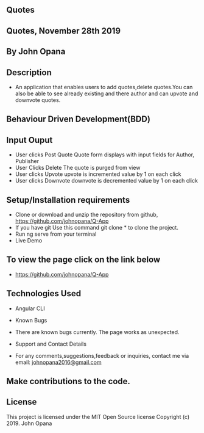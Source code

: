 ## Quotes

## Quotes, November 28th 2019

## By John Opana

## Description

- An application that enables users to add quotes,delete quotes.You can also be able to see already existing and there author and can upvote and downvote quotes.

## Behaviour Driven Development(BDD)

## Input Ouput

- User clicks Post Quote Quote form displays with input fields for Author, Publisher
- User Clicks Delete The quote is purged from view
- User clicks Upvote upvote is incremented value by 1 on each click
- User clicks Downvote downvote is decremented value by 1 on each click

## Setup/Installation requirements

- Clone or download and unzip the repository from github, https://github.com/johnopana/Q-App
- If you have git Use this command git clone \* to clone the project.
- Run ng serve from your terminal
- Live Demo

## To view the page click on the link below

- https://github.com/johnopana/Q-App

## Technologies Used

- Angular CLI
- Known Bugs
- There are known bugs currently. The page works as unexpected.

- Support and Contact Details
- For any comments,suggestions,feedback or inquiries, contact me via email: johnopana2016@gmail.com

## Make contributions to the code.

## License

This project is licensed under the MIT Open Source license Copyright (c) 2019. John Opana
